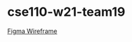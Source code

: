 # cse110-w21-team19

[Figma Wireframe](https://www.figma.com/file/3kXKTSKZwxZnngeiBlVnzp/Wireframes?node-id=0%3A1)
